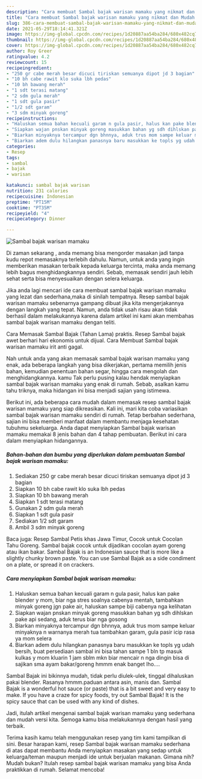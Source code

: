 ```yaml
---
description: "Cara membuat Sambal bajak warisan mamaku yang nikmat dan Mudah Dibuat"
title: "Cara membuat Sambal bajak warisan mamaku yang nikmat dan Mudah Dibuat"
slug: 386-cara-membuat-sambal-bajak-warisan-mamaku-yang-nikmat-dan-mudah-dibuat
date: 2021-05-29T18:14:41.321Z
image: https://img-global.cpcdn.com/recipes/1d20887aa54ba284/680x482cq70/sambal-bajak-warisan-mamaku-foto-resep-utama.jpg
thumbnail: https://img-global.cpcdn.com/recipes/1d20887aa54ba284/680x482cq70/sambal-bajak-warisan-mamaku-foto-resep-utama.jpg
cover: https://img-global.cpcdn.com/recipes/1d20887aa54ba284/680x482cq70/sambal-bajak-warisan-mamaku-foto-resep-utama.jpg
author: Roy Greer
ratingvalue: 4.2
reviewcount: 15
recipeingredient:
- "250 gr cabe merah besar dicuci tiriskan semuanya dipot jd 3 bagian"
- "10 bh cabe rawit klo suka lbh pedas"
- "10 bh bawang merah"
- "1 sdt terasi matang"
- "2 sdm gula merah"
- "1 sdt gula pasir"
- "1/2 sdt garam"
- "3 sdm minyak goreng"
recipeinstructions:
- "Haluskan semua bahan kecuali garam n gula pasir, halus kan pake blender y mom, biar nga stres soalnya cabenya mentah, tambahkan minyak goreng jgn pake air, haluskan sampe biji cabenya nga kelihatan"
- "Siapkan wajan pnskan minyak goreng masukkan bahan yg sdh dihlskan pake api sedang, aduk terus biar nga gosong"
- "Biarkan minyaknya tercampur dgn bhnnya, aduk trus mom sampe keluar minyaknya n warnanya merah tua tambahkan garam, gula pasir icip rasa ya mom selera"
- "Biarkan adem dulu hilangkan panasnya baru masukkan ke topls yg udah bersih, buat persediaan sambal ini bisa tahan sampe 1 bln tp masuk kulkas y mom kluarin 1 jam sblm mkn biar mencair n nga dingin bisa di sajikan sma ayam bakar/goreng hmmm enak banget lho...."
categories:
- Resep
tags:
- sambal
- bajak
- warisan

katakunci: sambal bajak warisan 
nutrition: 231 calories
recipecuisine: Indonesian
preptime: "PT15M"
cooktime: "PT35M"
recipeyield: "4"
recipecategory: Dinner

---
```



![Sambal bajak warisan mamaku](https://img-global.cpcdn.com/recipes/1d20887aa54ba284/680x482cq70/sambal-bajak-warisan-mamaku-foto-resep-utama.jpg)

Di zaman  sekarang , anda memang bisa mengorder masakan jadi tanpa kudu repot memasaknya terlebih dahulu. Namun, untuk anda yang ingin memberikan masakan terbaik kepada keluarga tercinta, maka anda memang lebih bagus menghidangkannya sendiri. Sebab, memasak sendiri jauh lebih sehat serta bisa menyesuaikan dengan selera keluarga.

Jika anda lagi mencari ide cara membuat sambal bajak warisan mamaku yang lezat dan sederhana,maka di sinilah tempatnya. Resep sambal bajak warisan mamaku  sebenarnya gampang dibuat jika kita mengerjakannya dengan langkah yang tepat. Namun, anda tidak usah risau akan tidak berhasil dalam melakukannya 
karena dalam artikel ini kami akan membahas sambal bajak warisan mamaku dengan teliti.  

Cara Memasak Sambal Bajak (Tahan Lama) praktis. Resep Sambal bajak awet berhari hari ekonomis untuk dijual. Cara Membuat Sambal bajak warisan mamaku irit anti gagal.

Nah untuk anda yang akan memasak sambal bajak warisan mamaku yang enak, ada beberapa langkah yang bisa dikerjakan, pertama memilih jenis bahan, kemudian penentuan bahan segar, hingga cara mengolah dan menghidangkannya. kamu Tak perlu pusing kalau hendak menyiapkan sambal bajak warisan mamaku yang enak di rumah. Sebab, asalkan kamu  tahu triknya, maka hidangan ini bisa menjadi sajian yang istimewa.

Berikut ini, ada beberapa cara mudah dalam memasak resep sambal bajak warisan mamaku yang siap dikreasikan. Kali ini, mari kita coba variasikan sambal bajak warisan mamaku sendiri di rumah. Tetap berbahan sederhana, sajian ini bisa memberi manfaat dalam membantu menjaga kesehatan tubuhmu sekeluarga. Anda dapat menyiapkan Sambal bajak warisan mamaku memakai 8 jenis bahan dan 4 tahap pembuatan. Berikut ini cara dalam menyiapkan hidangannya.

<!--inarticleads1-->

##### Bahan-bahan dan bumbu yang diperlukan dalam pembuatan Sambal bajak warisan mamaku:

1. Sediakan 250 gr cabe merah besar dicuci tiriskan semuanya dipot jd 3 bagian
1. Siapkan 10 bh cabe rawit klo suka lbh pedas
1. Siapkan 10 bh bawang merah
1. Siapkan 1 sdt terasi matang
1. Gunakan 2 sdm gula merah
1. Siapkan 1 sdt gula pasir
1. Sediakan 1/2 sdt garam
1. Ambil 3 sdm minyak goreng


Baca juga: Resep Sambal Petis khas Jawa Timur, Cocok untuk Cocolan Tahu Goreng. Sambal bajak cocok untuk dijadikan cocolan ayam goreng atau ikan bakar. Sambal Bajak is an Indonesian sauce that is more like a slightly chunky brown paste. You can use Sambal Bajak as a side condiment on a plate, or spread it on crackers. 

<!--inarticleads2-->

##### Cara menyiapkan Sambal bajak warisan mamaku:

1. Haluskan semua bahan kecuali garam n gula pasir, halus kan pake blender y mom, biar nga stres soalnya cabenya mentah, tambahkan minyak goreng jgn pake air, haluskan sampe biji cabenya nga kelihatan
1. Siapkan wajan pnskan minyak goreng masukkan bahan yg sdh dihlskan pake api sedang, aduk terus biar nga gosong
1. Biarkan minyaknya tercampur dgn bhnnya, aduk trus mom sampe keluar minyaknya n warnanya merah tua tambahkan garam, gula pasir icip rasa ya mom selera
1. Biarkan adem dulu hilangkan panasnya baru masukkan ke topls yg udah bersih, buat persediaan sambal ini bisa tahan sampe 1 bln tp masuk kulkas y mom kluarin 1 jam sblm mkn biar mencair n nga dingin bisa di sajikan sma ayam bakar/goreng hmmm enak banget lho....


Sambal Bajak ini bikinnya mudah, tidak perlu diulek-ulek, tinggal dihaluskan pakai blender. Rasanya hmmm.paduan antara asin, manis dan. Sambal Bajak is a wonderful hot sauce (or paste) that is a bit sweet and very easy to make. If you have a craze for spicy foods, try out Sambal Bajak! It is the spicy sauce that can be used with any kind of dishes. 

Jadi, itulah artikel mengenai  sambal bajak warisan mamaku  yang sederhana dan mudah versi kita. Semoga kamu bisa melakukannya dengan hasil yang terbaik. 

Terima kasih kamu telah menggunakan resep yang tim kami tampilkan di sini. Besar harapan kami, resep  Sambal bajak warisan mamaku sederhana di atas dapat membantu Anda menyiapkan masakan yang sedap untuk keluarga/teman maupun menjadi ide untuk berjualan makanan. Gimana nih? Mudah bukan? Itulah resep sambal bajak warisan mamaku yang bisa Anda praktikkan di rumah. Selamat mencoba!

